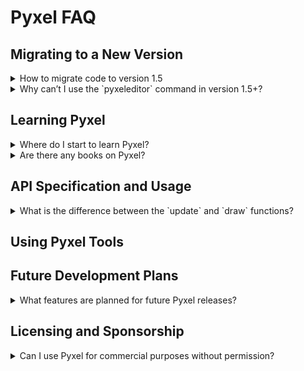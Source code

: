 # Pyxel FAQ

## Migrating to a New Version

<details>
<summary>How to migrate code to version 1.5</summary>

To make your code compatible with version 1.5, follow these steps:

- Rename the `caption` option in `init` to `title`
- Rename the `scale` option in `init` to `display_scale`
- Remove the `palette` option from `init`. You can modify the palette colors via the `colors` array after initialization.
- Remove the `fullscreen` option from `init`. Use the `fullscreen` function to toggle fullscreen after initialization.
- If you encounter undefined errors, rename the key according to the [key definitions](https://github.com/kitao/pyxel/blob/main/python/pyxel/__init__.pyi).
- Change `get` and `set` in the `Image` and `Tilemap` classes to `pget` and `pset` respectively.
- Multiply the `u`, `v`, `w`, and `h` parameters of `bltm` by 8, as `bltm` now operates in pixel units.
- Update the members and methods in the `Sound` and `Music` classes based on the new naming conventions.
</details>

<details>
<summary>Why can’t I use the `pyxeleditor` command in version 1.5+?</summary>

Starting from version 1.5, Pyxel's tools have been integrated into the `pyxel` command. To access the resource editor, use the following command: `pyxel edit [PYXEL_RESOURCE_FILE]`.

</details>

## Learning Pyxel

<details>
<summary>Where do I start to learn Pyxel?</summary>

I recommend starting by experimenting with Pyxel's example code. Try the following examples in this order: 01, 05, 03, 04, and 02.

</details>

<details>
<summary>Are there any books on Pyxel?</summary>

There are currently two books available in Japanese, though neither is authored by Pyxel’s developer. Unfortunately, there are no English versions at the moment, but more Pyxel books, including English editions, are likely to be released in the future!

</details>

## API Specification and Usage

<details>
<summary>What is the difference between the `update` and `draw` functions?</summary>

The `update` function is called every frame, whereas the `draw` function may be skipped if the frame processing time exceeds the allowed limit. This design allows Pyxel to maintain smooth animations regardless of rendering load or interrupt handling.

</details>

## Using Pyxel Tools

## Future Development Plans

<details>
<summary>What features are planned for future Pyxel releases?</summary>

Upcoming features include:

- Improve the usability of Pyxel Editor
- Python and Pyxel tutorials aimed at children
</details>

## Licensing and Sponsorship

<details>
<summary>Can I use Pyxel for commercial purposes without permission?</summary>

Yes, you can use Pyxel for commercial purposes as long as you follow the MIT License and credit the developer. However, I’d greatly appreciate it if you consider sponsoring Pyxel!

</details>
